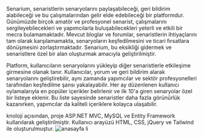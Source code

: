 Senarium, senaristlerin senaryolarını paylaşabileceği, geri bildirim alabileceği ve bu çalışmalarından gelir elde edebileceği bir platformdur. 
Günümüzde birçok amatör ve profesyonel senarist, çalışmalarını sergileyebilecekleri ve yapımcılarla buluşabilecekleri yeterli ve etkili bir mecra bulamamaktadır. 
Mevcut bloglar ve forumlar, senaristlerin ihtiyaçlarını tam olarak karşılamamakta, senaryoların keşfedilmesini ve ticari fırsatlara dönüşmesini zorlaştırmaktadır. 
Senarium, bu eksikliği gidermek ve senaristlere özel bir alan oluşturmak amacıyla geliştirilmiştir.

Platform, kullanıcıların senaryolarını yükleyip diğer senaristlerle etkileşime girmesine olanak tanır.
 Kullanıcılar, yorum ve geri bildirim alarak senaryolarını geliştirebilir, aynı zamanda yapımcılar ve sektör profesyonelleri tarafından keşfedilme şansı yakalayabilir. 
Her ay düzenlenen kullanıcı oylamalarıyla en popüler içerikler belirlenir ve ilk 10'a giren senaryolar özel bir listeye eklenir.
Bu liste sayesinde senaristler daha fazla görünürlük kazanırken, yapımcılar da kaliteli içeriklere kolayca ulaşabilir. 

knoloji açısından, proje ASP.NET MVC, MySQL ve Entity Framework kullanılarak geliştirilmiştir. Kullanıcı arayüzü HTML, CSS, jQuery ve Tailwind ile oluşturulmuştur.
![anasayfa li](https://github.com/user-attachments/assets/29fd3a94-5f96-486d-a789-9fff2fb09a8e)
